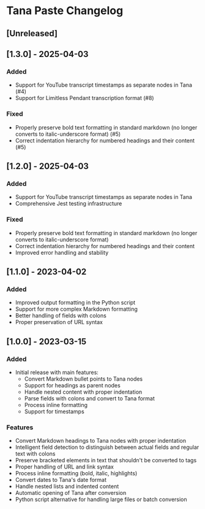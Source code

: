 # Tana Paste Changelog

## [Unreleased]

## [1.3.0] - 2025-04-03

### Added

- Support for YouTube transcript timestamps as separate nodes in Tana (#4)
- Support for Limitless Pendant transcription format (#8)

### Fixed

- Properly preserve bold text formatting in standard markdown (no longer converts to italic-underscore format) (#5)
- Correct indentation hierarchy for numbered headings and their content (#5)

## [1.2.0] - 2025-04-03

### Added

- Support for YouTube transcript timestamps as separate nodes in Tana
- Comprehensive Jest testing infrastructure

### Fixed

- Properly preserve bold text formatting in standard markdown (no longer converts to italic-underscore format)
- Correct indentation hierarchy for numbered headings and their content
- Improved error handling and stability

## [1.1.0] - 2023-04-02

### Added

- Improved output formatting in the Python script
- Support for more complex Markdown formatting
- Better handling of fields with colons
- Proper preservation of URL syntax

## [1.0.0] - 2023-03-15

### Added

- Initial release with main features:
  - Convert Markdown bullet points to Tana nodes
  - Support for headings as parent nodes
  - Handle nested content with proper indentation
  - Parse fields with colons and convert to Tana format
  - Process inline formatting
  - Support for timestamps

### Features
- Convert Markdown headings to Tana nodes with proper indentation
- Intelligent field detection to distinguish between actual fields and regular text with colons
- Preserve bracketed elements in text that shouldn't be converted to tags
- Proper handling of URL and link syntax
- Process inline formatting (bold, italic, highlights)
- Convert dates to Tana's date format
- Handle nested lists and indented content
- Automatic opening of Tana after conversion
- Python script alternative for handling large files or batch conversion 